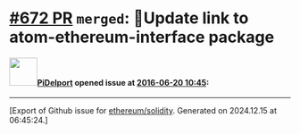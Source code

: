 # [\#672 PR](https://github.com/ethereum/solidity/pull/672) `merged`: Update link to atom-ethereum-interface package

#### <img src="https://avatars.githubusercontent.com/u/630271?u=86f0fc26196950b5bd26a409ab1db791104816ad&v=4" width="50">[PiDelport](https://github.com/PiDelport) opened issue at [2016-06-20 10:45](https://github.com/ethereum/solidity/pull/672):






-------------------------------------------------------------------------------



[Export of Github issue for [ethereum/solidity](https://github.com/ethereum/solidity). Generated on 2024.12.15 at 06:45:24.]
